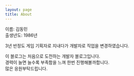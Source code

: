 ```yaml
---
layout: page
title: About
---
```

이름: 김동민  
출생년도: 1986년

3년 반정도 게임 기획자로 지내다가 개발자로 직업을 변경하였습니다.

이 블로그는 처음으로 도전하는 개발자 블로그입니다.  
경력이 늘면 늘수록 부족함을 느껴 한번 진행해볼까합니다.  
많은 응원부탁드립니다.
